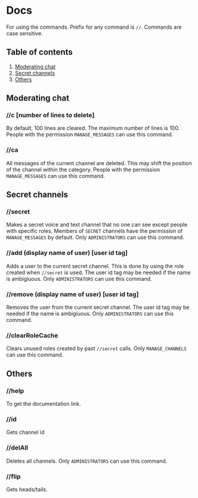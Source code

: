 # Docs

For using the commands. Prefix for any command is `//`. Commands are case sensitive.

## Table of contents

1. [Moderating chat](##Moderating-chat)
2. [Secret channels](#Secret-channels)
3. [Others](#Others)

## Moderating chat

### //c [number of lines to delete]

By default, 100 lines are cleared. The maximum number of lines is 100. People with the permission `MANAGE_MESSAGES` can use this command.

### //ca

All messages of the current channel are deleted. This may shift the position of the channel within the category. People with the permission `MANAGE_MESSAGES` can use this command.

## Secret channels

### //secret

Makes a secret voice and text channel that no one can see except people with specific roles. Members of `SECRET` channels have the permission of `MANAGE_MESSAGES` by default. Only `ADMINISTRATORS` can use this command.

### //add (display name of user) [user id tag]

Adds a user to the current secret channel. This is done by using the role created when `//secret` is used. The user id tag may be needed if the name is ambigiuous. Only `ADMINISTRATORS` can use this command.

### //remove (display name of user) [user id tag]

Removes the user from the current secret channel. The user id tag may be needed if the name is ambigiuous. Only `ADMINISTRATORS` can use this command.

### //clearRoleCache

Clears unused roles created by past `//secret` calls. Only `MANAGE_CHANNELS` can use this command.

## Others

### //help

To get the documentation link.

### //id

Gets channel id

### //delAll

Deletes all channels. Only `ADMINISTRATORS` can use this command.

### //flip

Gets heads/tails.
